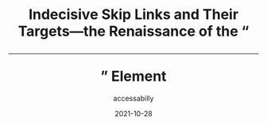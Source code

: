 ---
author: accessabilly
date: 2021-10-28
tags:
  - accessibility
  - html
target_url: https://accessabilly.com/indecisive-skip-links-and-their-targets-the-renaissance-of-the-hr-element/
title: Indecisive Skip Links and Their Targets—the Renaissance of the “<hr>” Element
---